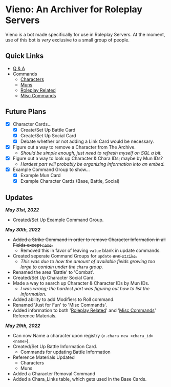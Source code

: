 # Vieno: An Archiver for Roleplay Servers
Vieno is a bot made specifically for use in Roleplay Servers. At the moment, use of this bot is *very* exclusive to a small group of people.

## Quick Links
- [Q & A](https://github.com/Zyhod/Vieno/blob/main/Reference%20Materials/QnA.md)
- Commands
    - [Characters](https://github.com/Zyhod/Vieno/blob/main/Reference%20Materials/Features%20and%20Commands/Characters.md)
    - [Muns](https://github.com/Zyhod/Vieno/blob/main/Reference%20Materials/Features%20and%20Commands/Muns.md)
    - [Roleplay Related](https://github.com/Zyhod/Vieno/blob/main/Reference%20Materials/Features%20and%20Commands/Roleplay%20Related.md)
    - [Misc Commands](https://github.com/Zyhod/Vieno/blob/main/Reference%20Materials/Features%20and%20Commands/Misc%20Commands.md)

## Future Plans
- [x] Character Cards...
    - [x] Create/Set Up Battle Card
    - [x] Create/Set Up Social Card
    - [x] Debate whether or not adding a Link Card would be necessary.
- [x] Figure out a way to remove a Character from The Archive.
    - *Should be simple enough, just need to refresh myself on SQL a bit.*
- [x] Figure out a way to look up Character & Chara IDs; maybe by Mun IDs?
    - *Hardest part will probably be organizing information into an embed.*
- [x] Example Command Group to show...
    - [x] Example Mun Card
    - [x] Example Character Cards (Base, Battle, Social)

## Updates

__*May 31st, 2022*__
- Created/Set Up Example Command Group.

__*May 30th, 2022*__
- ~~Added a Strike Command in order to remove Character Information in all Fields except `name`.~~
    - Removed this in favor of leaving `value` blank in update commands.
- Created seperate Command Groups for `update` ~~and `strike`.~~
    - *This was due to how the amount of available fields growing too large to contain under the `chara` group.*
- Renamed the area 'Battle' to 'Combat'.
- Created/Set Up Character Social Card.
- Made a way to search up Character & Character IDs by Mun IDs.
    - *I was wrong; the hardest part was figuring out how to list the information.*
- Added ability to add Modifiers to Roll command.
- Renamed 'Just for Fun' to 'Misc Commands'.
- Added information to both '[Roleplay Related](https://github.com/Zyhod/Vieno/blob/main/Reference%20Materials/Features%20and%20Commands/Roleplay%20Related.md)' and '[Misc Commands](https://github.com/Zyhod/Vieno/blob/main/Reference%20Materials/Features%20and%20Commands/Misc%20Commands.md)' Reference Materials.

__*May 29th, 2022*__
- Can now Name a character upon registry (`v.chara new <chara_id> <name>`).
- Created/Set Up Battle Information Card.
    - Commands for updating Battle Information 
- Reference Materials Updated
    - Characters
    - Muns
- Added a Character Removal Command
- Added a Chara_Links table, which gets used in the Base Cards.